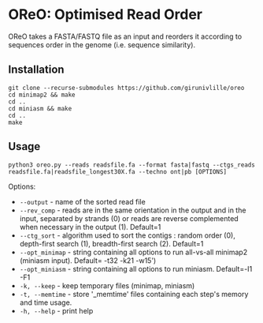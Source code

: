 # OReO: Optimised Read Order

OReO takes a FASTA/FASTQ file as an input and reorders it according to sequences order in the genome (i.e. sequence similarity).

## Installation 

```
git clone --recurse-submodules https://github.com/girunivlille/oreo 
cd minimap2 && make
cd ..
cd miniasm && make
cd ..
make
```

## Usage

`python3 oreo.py --reads readsfile.fa --format fasta|fastq --ctgs_reads readsfile.fa|readsfile_longest30X.fa --techno ont|pb [OPTIONS]`

Options:
* `--output` - name of the sorted read file
* `--rev_comp` - reads are in the same orientation in the output and in the input, separated by strands (0) or reads are reverse complemented when necessary in the output (1). Default=1
* `--ctg_sort` - algorithm used to sort the contigs : random order (0), depth-first search (1), breadth-first search (2). Default=1
* `--opt_minimap` - string containing all options to run all-vs-all minimap2 (miniasm input). Default= -t32 -k21 -w15')         
* `--opt_miniasm` - string containing all options to run miniasm. Default=-I1 -F1
* `-k, --keep` - keep temporary files (minimap, miniasm)
* `-t, --memtime` - store '_memtime' files containing each step's memory and time usage.
* `-h, --help` - print help
